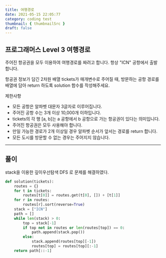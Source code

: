 ```yaml
---
title: 여행경로
date: 2021-05-15 22:05:77
category: coding test
thumbnail: { thumbnailSrc }
draft: false
---
```


## **프로그래머스 Level 3 여행경로**

주어진 항공권을 모두 이용하여 여행경로를 짜려고 합니다. 항상 "ICN" 공항에서 출발합니다.

항공권 정보가 담긴 2차원 배열 tickets가 매개변수로 주어질 때, 방문하는 공항 경로를 배열에 담아 return 하도록 solution 함수를 작성해주세요.

제한사항  
* 모든 공항은 알파벳 대문자 3글자로 이루어집니다.
* 주어진 공항 수는 3개 이상 10,000개 이하입니다.
* tickets의 각 행 [a, b]는 a 공항에서 b 공항으로 가는 항공권이 있다는 의미입니다.
* 주어진 항공권은 모두 사용해야 합니다.
* 만일 가능한 경로가 2개 이상일 경우 알파벳 순서가 앞서는 경로를 return 합니다.
* 모든 도시를 방문할 수 없는 경우는 주어지지 않습니다.

* * *
## 풀이

stack을 이용한 깊이우선탐색 DFS 로 문제를 해결하였다.

```python
def solution(tickets):
    routes = {}
    for t in tickets:
        routes[t[0]] = routes.get(t[0], []) + [t[1]]
    for r in routes:
        routes[r].sort(reverse=True)
    stack = ["ICN"]
    path = []
    while len(stack) > 0:
        top = stack[-1]
        if top not in routes or len(routes[top]) == 0:
            path.append(stack.pop())
        else:
            stack.append(routes[top][-1])
            routes[top] = routes[top][:-1]
    return path[::-1]
```